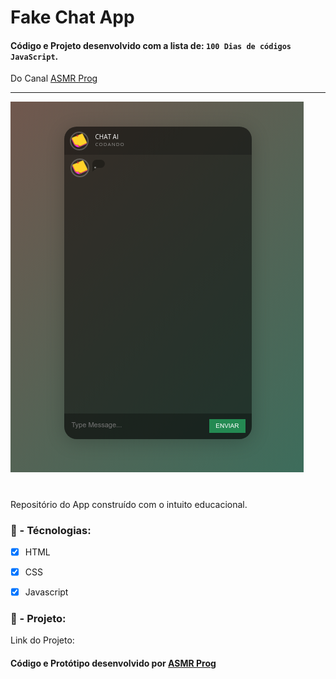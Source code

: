 
# Fake Chat App

####  Código e Projeto desenvolvido com a lista de: `100 Dias de códigos JavaScript`. 
Do Canal [ASMR Prog](https://www.youtube.com/@AsmrProg/playlists)

---

![Chat Image](img/tela.png)

#

Repositório do App construído com o intuito educacional. 

### 🚀 - Técnologias:

- [x] HTML
- [x] CSS
- [x] Javascript


### 📐 - Projeto:
Link do Projeto: 


#### Código e Protótipo desenvolvido por [ASMR Prog](https://github.com/AsmrProg-YT)